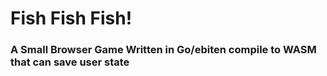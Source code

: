 # Fish Fish Fish!

### A Small Browser Game Written in Go/ebiten compile to WASM that can save user state 

